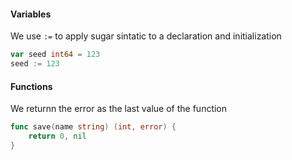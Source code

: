 #### Variables

We use `:=` to apply sugar sintatic to a declaration and
initialization

```go
var seed int64 = 123
seed := 123
```

#### Functions

We returnn the error as the last value of the function

```go
func save(name string) (int, error) {
	return 0, nil
}
```


```
